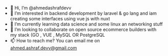 - 👋 Hi, I’m @ahmedashrafdevv
- 👀 I’m interested in backend development by laravel & go lang and iam creating some interfaces using vue js with nuxt
- 🌱 I’m currently learning data science and some linux an networking stuff
- 💞️ I’m looking to collaborate on open source ecommerce builders with my stack (GO , VUE , MySQL OR PostgreSQL
- 📫 How to reach me? You can email me on  ahmed.ashraf.devv@gmail.com


